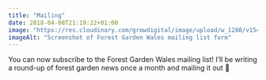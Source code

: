 ```yaml
---
title: "Mailing"
date: 2018-04-08T21:19:22+01:00
image: "https://res.cloudinary.com/growdigital/image/upload/w_1280/v1544109034/mailing-list-26454136537.png"
imageAlt: "Screenshot of Forest Garden Wales mailing list form"
---
```


You can now subscribe to the Forest Garden Wales mailing list! I’ll be writing a round-up of forest garden news once a month and mailing it out 🙂
